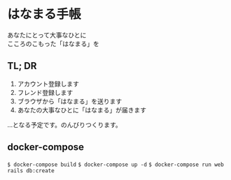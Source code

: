 # はなまる手帳

あなたにとって大事なひとに  
こころのこもった「はなまる」を

## TL; DR
1. アカウント登録します
1. フレンド登録します
1. ブラウザから「はなまる」を送ります
1. あなたの大事なひとに「はなまる」が届きます
  
…となる予定です。のんびりつくります。

## docker-compose
`$ docker-compose build`
`$ docker-compose up -d`
`$ docker-compose run web rails db:create`
